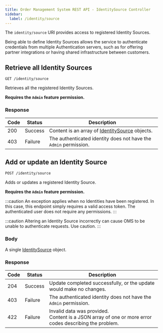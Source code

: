 ```yaml
---
title: Order Management System REST API - IdentitySource Controller
sidebar:
  label: /identity/source
---
```


The `identity/source` URI provides access to registered Identity Sources.

Being able to define Identity Sources allows the service to authenticate credentials from multiple Authentication servers, such as for offering partner integrations or having shared infrastructure between customers.

## Retrieve all Identity Sources

`GET /identity/source`

Retrieves all the registered Identity Sources.

**Requires the `Admin` feature permission.**

### Response

| Code | Status  | Description |
|------|---------|-------------|
| 200  | Success | Content is an array of [IdentitySource](../../proto/oms2/#identitysource) objects. |
| 403  | Failure | The authenticated identity does not have the `Admin` permission. |

## Add or update an Identity Source

`POST /identity/source`

Adds or updates a registered Identity Source.

**Requires the `Admin` feature permission.**

:::caution
An exception applies when no Identities have been registered. In this case, this endpoint simply requires a valid access token. The authenticated user does not require any permissions.
:::

:::caution
Altering an Identity Source incorrectly can cause OMS to be unable to authenticate requests. Use caution.
:::

### Body

A single [IdentitySource](../../proto/oms2/#identitysource) object.

### Response

| Code | Status  | Description |
|------|---------|-------------|
| 204  | Success | Update completed successfully, or the update would make no changes. |
| 403  | Failure | The authenticated identity does not have the `Admin` permission. |
| 422  | Failure | Invalid data was provided.<br>Content is a JSON array of one or more error codes describing the problem. |

